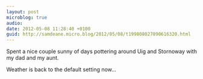 ```yaml
---
layout: post
microblog: true
audio: 
date: 2012-05-08 11:28:40 +0100
guid: http://samdeane.micro.blog/2012/05/08/t199808027090616320.html
---
```

Spent a nice couple sunny of days pottering around Uig and Stornoway with my dad and my aunt.

Weather is back to the default setting now...
